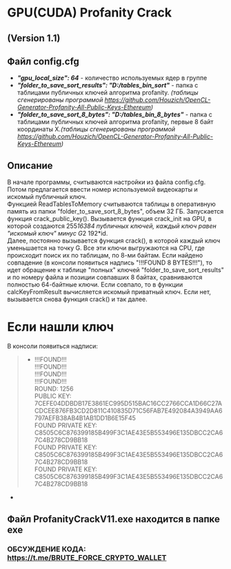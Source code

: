 # GPU(CUDA) Profanity Crack
## (Version 1.1)
## Файл config.cfg
* ***"gpu_local_size": 64***  - количество используемых ядер в группе
* ***"folder_to_save_sort_results": "D:/tables_bin_sort"***  - папка с таблицами публичных ключей алгоритма profanity. *(таблицы сгенерированы программой https://github.com/Houzich/OpenCL-Generator-Profanity-All-Public-Keys-Ethereum)*
* ***"folder_to_save_sort_8_bytes": "D:/tables_bin_8_bytes"***  - папка с таблицами публичных ключей алгоритма profanity, первые 8 байт координаты X.*(таблицы сгенерированы программой https://github.com/Houzich/OpenCL-Generator-Profanity-All-Public-Keys-Ethereum)*

## Описание
В начале программы, считываются настройки из файла config.cfg. Потом предлагается ввести номер используемой видеокарты и искомый публичный ключ.</br>
Функцией ReadTablesToMemory считываются таблицы в оперативную память из папки "folder_to_save_sort_8_bytes", объем 32 ГБ. Запускается функция crack_public_key().
Вызывается функция crack_init на GPU, в которой создаются 255*16384 публичных ключей, каждый ключ равен "искомый ключ" минус G*2 192*id.</br>
Далее, постоянно вызывается функция crack(), в которой каждый ключ уменьшается на точку G. Все эти ключи выгружаются на CPU, где происходит поиск их по таблицам, по
8-ми байтам. Если найдено совпадение (в консоли появиться надпись "!!!FOUND 8 BYTES!!!"), то идет обращение к таблице "полных" ключей "folder_to_save_sort_results" и по номеру файла и позиции совпавших 8 байтах, сравниваются полностью 64-байтные ключи. Если совпало, то в функции calcKeyFromResult вычисляется искомый приватный ключ. Если нет, вызывается снова функция crack() и так далее.

# Если нашли ключ
В консоли появиться надписи:
> * !!!FOUND!!!</br>
!!!FOUND!!!</br>
!!!FOUND!!!</br>
!!!FOUND!!!</br>
ROUND: 1256</br>
PUBLIC KEY: 7CEFE04DDBDB17E3861EC995D515BAC16CC2766CCA1D66C27ACDCEE876FB3CD2D811C410835D71C56FAB7E492084A3949AA6797AEFB38AB4B1AB1DD1B6E15F45</br>
FOUND PRIVATE KEY: C8505C6C876399185B499F3C1AE43E5B553496E135DBCC2CA67C4B278CD9BB18</br>
FOUND PRIVATE KEY: C8505C6C876399185B499F3C1AE43E5B553496E135DBCC2CA67C4B278CD9BB18</br>
FOUND PRIVATE KEY: C8505C6C876399185B499F3C1AE43E5B553496E135DBCC2CA67C4B278CD9BB18
*

## Файл ProfanityCrackV11.exe находится в папке exe


### ОБСУЖДЕНИЕ КОДА: https://t.me/BRUTE_FORCE_CRYPTO_WALLET
